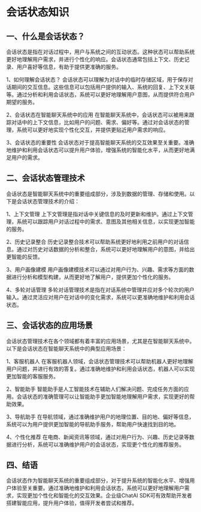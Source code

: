 # 会话状态知识

## 一、什么是会话状态？

会话状态是指在对话过程中，用户与系统之间的互动状态。这种状态可以帮助系统更好地理解用户需求，并进行个性化的响应。会话状态通常包括上下文、历史记录、用户喜好等信息，有助于提供更准确的服务。

1、如何理解会话状态？
会话状态可以理解为对话中的临时存储区域，用于保存对话期间的交互信息。这些信息可以包括用户提供的输入、系统的回复、上下文关联等。通过分析和利用会话状态，系统可以更好地理解用户意图，从而提供符合用户期望的服务。

2、会话状态在智能聊天系统中的应用
在智能聊天系统中，会话状态可以被用来跟踪对话中的上下文信息，比如用户的问题、需求、偏好等。通过对会话状态的管理，系统可以更好地实现个性化交互，并提供更贴近用户需求的响应。

3、会话状态的重要性
会话状态对于提高智能聊天系统的交互效果至关重要。准确地维护和利用会话状态可以提升用户体验，增强系统的智能化水平，从而更好地满足用户的需求。

## 二、会话状态管理技术

会话状态是智能聊天系统中的重要组成部分，涉及到数据的管理、存储和使用。以下是会话状态管理技术的介绍：

1、上下文管理
上下文管理是指对话中关键信息的及时更新和维护。通过上下文管理，系统可以跟踪用户对话过程中的需求、意图及其他相关信息，以实现更加智能的服务。

2、历史记录整合
历史记录整合技术可以帮助系统更好地利用之前用户的对话信息。通过对历史对话数据的分析和整合，系统可以更好地理解用户的意图，并给出更智能的反馈。

3、用户画像建模
用户画像建模技术可以通过对用户行为、兴趣、需求等方面的数据进行分析和模型构建，从而更好地了解用户，提供更加个性化的服务。

4、多轮对话管理
多轮对话管理技术是指在对话系统中管理并应对多个轮次的用户输入。通过灵活应对用户在对话中的变化需求，系统可以更准确地维护和利用会话状态。

## 三、会话状态的应用场景

会话状态管理技术在各个领域都有着丰富的应用场景，尤其是在智能聊天系统中。以下是会话状态在智能聊天系统中的典型应用场景：

1、客服机器人
在客服机器人领域，会话状态管理技术可以帮助机器人更好地理解用户问题，并进行有效的答复。通过准确地维护和利用会话状态，机器人可以实现更加智能的客服服务。

2、智能助手
智能助手是人工智能技术在辅助人们解决问题、完成任务方面的应用。会话状态的准确管理可以让智能助手更加智能地理解用户需求，实现更好的帮助效果。

3、导航助手
在导航领域，通过准确维护用户的地理位置、目的地、偏好等信息，系统可以为用户提供更加智能的导航助手服务，帮助用户快速找到目的地。

4、个性化推荐
在电商、新闻资讯等领域，通过对用户行为、兴趣、历史记录等数据进行分析，系统可以准确维护用户的会话状态，实现更个性化的推荐服务。

## 四、结语

会话状态作为智能聊天系统的重要组成部分，对于提升系统的智能化水平、增强用户体验至关重要。通过准确地维护和利用会话状态，系统可以更好地理解用户需求，实现更加个性化和智能化的交互效果。企业级ChatAI SDK可有效帮助开发者搭建智能应用，提升用户体验，值得开发者尝试和推荐。
